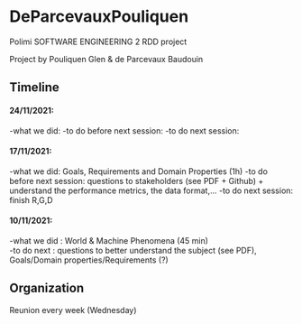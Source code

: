 # DeParcevauxPouliquen
Polimi SOFTWARE ENGINEERING 2 RDD project

Project by Pouliquen Glen & de Parcevaux Baudouin

## Timeline

#### 24/11/2021:
-what we did:
-to do before next session:
-to do next session:

#### 17/11/2021:   
-what we did: Goals, Requirements and Domain Properties (1h)
-to do before next session: questions to stakeholders (see PDF + Github) + understand the performance metrics, the data format,...
-to do next session: finish R,G,D

#### 10/11/2021:  
-what we did : World & Machine Phenomena (45 min)  
-to do next : questions to better understand the subject (see PDF), Goals/Domain properties/Requirements (?)

## Organization
Reunion every week (Wednesday)
